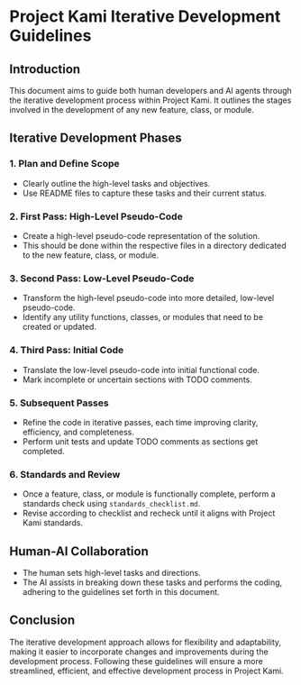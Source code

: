 # Project Kami Iterative Development Guidelines

## Introduction
This document aims to guide both human developers and AI agents through the iterative development process within Project Kami. It outlines the stages involved in the development of any new feature, class, or module.

## Iterative Development Phases

### 1. Plan and Define Scope
- Clearly outline the high-level tasks and objectives.
- Use README files to capture these tasks and their current status.

### 2. First Pass: High-Level Pseudo-Code
- Create a high-level pseudo-code representation of the solution.
- This should be done within the respective files in a directory dedicated to the new feature, class, or module.

### 3. Second Pass: Low-Level Pseudo-Code
- Transform the high-level pseudo-code into more detailed, low-level pseudo-code.
- Identify any utility functions, classes, or modules that need to be created or updated.

### 4. Third Pass: Initial Code
- Translate the low-level pseudo-code into initial functional code.
- Mark incomplete or uncertain sections with TODO comments.

### 5. Subsequent Passes
- Refine the code in iterative passes, each time improving clarity, efficiency, and completeness.
- Perform unit tests and update TODO comments as sections get completed.

### 6. Standards and Review
- Once a feature, class, or module is functionally complete, perform a standards check using `standards_checklist.md`.
- Revise according to checklist and recheck until it aligns with Project Kami standards.

## Human-AI Collaboration
- The human sets high-level tasks and directions.
- The AI assists in breaking down these tasks and performs the coding, adhering to the guidelines set forth in this document.

## Conclusion
The iterative development approach allows for flexibility and adaptability, making it easier to incorporate changes and improvements during the development process. Following these guidelines will ensure a more streamlined, efficient, and effective development process in Project Kami.
